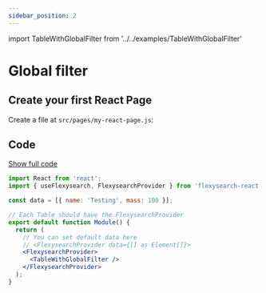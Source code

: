 ```yaml
---
sidebar_position: 2
---
```


import TableWithGlobalFilter from '../../examples/TableWithGlobalFilter'

# Global filter

## Create your first React Page

Create a file at `src/pages/my-react-page.js`:

<TableWithGlobalFilter />

## Code

<a target='_blank' alt='project-link' href='https://stackblitz.com/edit/react-ts-s8gvyy?file=App.tsx'>Show full code</a>

```jsx title="src/pages/my-react-page.tsx"
import React from 'react';
import { useFlexysearch, FlexysearchProvider } from 'flexysearch-react';

const data = [{ name: 'Testing', mass: 100 }];

// Each Table should have the FlexysearchProvider
export default function Module() {
  return (
    // You can set default data here
    // <FlexysearchProvider data={[] as Element[]}>
    <FlexysearchProvider>
      <TableWithGlobalFilter />
    </FlexysearchProvider>
  );
}
```
